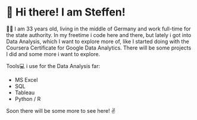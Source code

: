 # 👋 Hi there! I am Steffen!

🙋‍♂️ I am 33 years old,  living in the middle of Germany and work full-time for the state authority. In my freetime i code here and there, but lately i got into Data Analysis, which I want to explore more of, like I started doing with the Coursera Certificate for Google Data Analytics. 
There will be some projects I did and some more i want to explore. 

Tools💻 i use for the Data Analysis far:
- MS Excel
- SQL
- Tableau
- Python / R

Soon there will be some more to see here! ✌️
